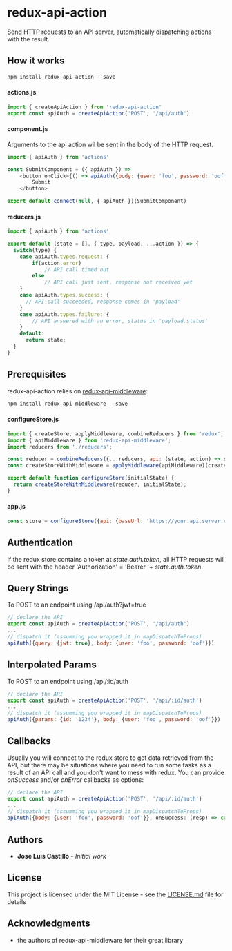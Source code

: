 # redux-api-action

Send HTTP requests to an API server, automatically dispatching actions with the result.


## How it works
```js
npm install redux-api-action --save
```

#### actions.js

```js
import { createApiAction } from 'redux-api-action'
export const apiAuth = createApiAction('POST', '/api/auth')
```

#### component.js
Arguments to the api action wil be sent in the body of the HTTP request.
```js
import { apiAuth } from 'actions'

const SubmitComponent = ({ apiAuth }) =>
    <button onClick={() => apiAuth({body: {user: 'foo', password: 'oof'}})}>
        Submit
    </button>

export default connect(null, { apiAuth })(SubmitComponent)
```

#### reducers.js
```js
import { apiAuth } from 'actions'

export default (state = [], { type, payload, ...action }) => {
  switch(type) {
    case apiAuth.types.request: {
        if(action.error)
            // API call timed out
        else
            // API call just sent, response not received yet
    }
    case apiAuth.types.success: {
      // API call succeeded, response comes in 'payload'
    }
    case apiAuth.types.failure: {
        // API answered with an error, status in 'payload.status'
    }
    default:
      return state;
  }
}
```
 
## Prerequisites

redux-api-action relies on  [redux-api-middleware](https://github.com/agraboso/redux-api-middleware):

```js
npm install redux-api-middleware --save

```

#### configureStore.js

```js
import { createStore, applyMiddleware, combineReducers } from 'redux';
import { apiMiddleware } from 'redux-api-middleware';
import reducers from './reducers';

const reducer = combineReducers({...reducers, api: (state, action) => state});
const createStoreWithMiddleware = applyMiddleware(apiMiddleware)(createStore);

export default function configureStore(initialState) {
  return createStoreWithMiddleware(reducer, initialState);
}
```

#### app.js

```js
const store = configureStore({api: {baseUrl: 'https://your.api.server.com'}});
```

## Authentication

If the redux store contains a token at *state.auth.token*, all HTTP requests will be sent with the header 'Authorization' = 'Bearer '+ *state.auth.token*.

## Query Strings

To POST to an endpoint using /api/auth?jwt=true

```js
// declare the API
export const apiAuth = createApiAction('POST', '/api/auth')
...
// dispatch it (assumming you wrapped it in mapDispatchToProps)
apiAuth({query: {jwt: true}, body: {user: 'foo', password: 'oof'}})
```

## Interpolated Params

To POST to an endpoint using /api/:id/auth

```js
// declare the API
export const apiAuth = createApiAction('POST', '/api/:id/auth')
...
// dispatch it (assumming you wrapped it in mapDispatchToProps)
apiAuth({params: {id: '1234'}, body: {user: 'foo', password: 'oof'}})
```

## Callbacks

Usually you will connect to the redux store to get data retrieved from the API, but there may be situations where you need to run some tasks as a result of an API call and you don't want to mess with redux. You can provide *onSuccess* and/or *onError* callbacks as options: 

```js
// declare the API
export const apiAuth = createApiAction('POST', '/api/:id/auth')
...
// dispatch it (assumming you wrapped it in mapDispatchToProps)
apiAuth({body: {user: 'foo', password: 'oof'}}, onSuccess: (resp) => console.log(resp), onError: (resp) => console.error(resp))
```

## Authors

* **Jose Luis Castillo** - *Initial work*

## License

This project is licensed under the MIT License - see the [LICENSE.md](LICENSE.md) file for details

## Acknowledgments

* the authors of redux-api-middleware for their great library

